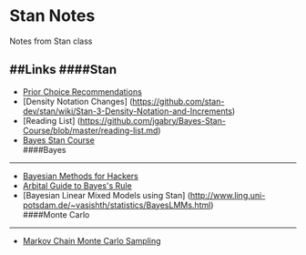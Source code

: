 # Stan Notes
Notes from Stan class

##Links
####Stan  
-----  
* [Prior Choice Recommendations](https://github.com/stan-dev/stan/wiki/Prior-Choice-Recommendations)  
* [Density Notation Changes] (https://github.com/stan-dev/stan/wiki/Stan-3-Density-Notation-and-Increments)  
* [Reading List] (https://github.com/jgabry/Bayes-Stan-Course/blob/master/reading-list.md)  
* [Bayes Stan Course](https://github.com/jgabry/Bayes-Stan-Course)  
####Bayes  
-----  
* [Bayesian Methods for Hackers](http://camdavidsonpilon.github.io/Probabilistic-Programming-and-Bayesian-Methods-for-Hackers/)  
* [Arbital Guide to Bayes's Rule](http://arbital.com/p/bayes_rule_guide)  
* [Bayesian Linear Mixed Models using Stan] (http://www.ling.uni-potsdam.de/~vasishth/statistics/BayesLMMs.html)  
####Monte Carlo  
-----  
* [Markov Chain Monte Carlo Sampling](https://galeascience.wordpress.com/2016/04/27/markov-chain-monte-carlo-sampling/)  